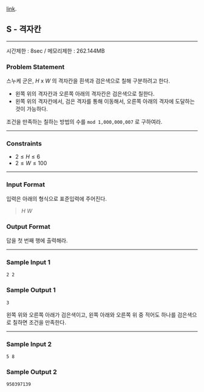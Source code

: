 [link](http://tdpc.contest.atcoder.jp/tasks/tdpc_grid).

## S - 격자칸

----------

시간제한 : 8sec / 메모리제한 : 262.144MB

### Problem Statement

스누케 군은, $H$ x $W$ 의 격자칸을 흰색과 검은색으로 칠해 구분하려고 한다.

* 왼쪽 위의 격자칸과 오른쪽 아래의 격자칸은 검은색으로 칠한다.
* 왼쪽 위의 격자칸에서, 검은 격자를 통해 이동해서, 오른쪽 아래의 격자에 도달하는 것이 가능하다.

조건을 만족하는 칠하는 방법의 수를 `mod 1,000,000,007` 로 구하여라.

----------

### Constraints

* $2 ≤ H ≤ 6$
* $2 ≤ W ≤ 100$

----------

### Input Format

입력은 아래의 형식으로 표준입력에 주어진다.

>
>$H$ $W$

### Output Format

답을 첫 번째 행에 출력해라.

----------

### Sample Input 1

```
2 2
```

### Sample Output 1

```
3
```

왼쪽 위와 오른쪽 아래가 검은색이고, 왼쪽 아래와 오른쪽 위 중 적어도 하나를 검은색으로 칠하면 조건을 만족한다.

----------

### Sample Input 2

```
5 8
```

### Sample Output 2

```
950397139
```
